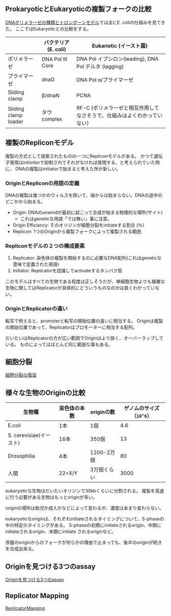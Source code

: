 ## ProkaryoticとEukaryoticの複製フォークの比較

[DNAポリメラーゼの種類とトロンボーンモデル](DNA%E3%83%9D%E3%83%AA%E3%83%A1%E3%83%A9%E3%83%BC%E3%82%BC%E3%81%AE%E7%A8%AE%E9%A1%9E%E3%81%A8%E3%83%88%E3%83%AD%E3%83%B3%E3%83%9C%E3%83%BC%E3%83%B3%E3%83%A2%E3%83%87%E3%83%AB)では主にE. coliの仕組みを見てきた。
ここではEukaryoticとの比較をする。

| |  バクテリア(E. coli) | Eukariotic (イースト菌) |
| ---- | ---- | ---- |
| ポリメラーゼ | DNA Pol III Core | DNA Pol イプシロン(leading), DNA Pol デルタ (lagging) |
| プライマーゼ | dnaG | DNA Pol α/プライマーゼ |
| Sliding clamp | β/dnaN | PCNA |
| Sliding clamp loader | タウcomplex | RF-C (ポリメラーゼと相互作用してなさそうで、仕組みはよくわかっていない） |


## 複製のRepliconモデル

複製の方式として提案されたものの一つにRepliconモデルがある。
かつて遺伝子発現はinhivitorで抑制されてそれがなければ発現する、と考えられていた時に、
DNAの複製はinitiatorで始まると考えた所が新しい。

### OriginとRepliconの用語の定義

DNAの複製は幾つかのウィルスを除いて、端からは始まらない。DNAの途中のどこかから始まる。

- Origin: DNAのunwindが最初に起こって合成が始まる物理的な場所(サイト)
  - これはgeneticな用語「では無い」事に注意。
- Origin Efficiency: そのオリジンが細胞分裂をinitiateする割合 (％）
- Replicon: 1つのOriginから複製フォークによって複製される範囲

### Repliconモデルの２つの構成要素

1. Replicator: 染色体の複製を開始するのに必要なDNA配列(これはgeneticな意味で定義された用語）
2. Initiator: Replicatorを認識してactivateするタンパク質

このモデルはすべての生物である程度は正しそうだが、単細胞生物よりも複雑な生物に関してはReplicatorが具体的にどういうものなのかは良くわかっていない。

### OriginとReplicatorの違い

転写で例えると、promoterと転写の開始位置の違いに相当する。
Originは複製の開始位置であって、Replicatorはプロモーターに相当する配列。

だいたいはReplicatorの方が広い範囲でOriginはより狭く、オーバーラップしている。
ものによってはほとんど同じ範囲な事もある。

## 細胞分裂

[細胞分裂の復習](%E7%B4%B0%E8%83%9E%E5%88%86%E8%A3%82%E3%81%AE%E5%BE%A9%E7%BF%92)

## 様々な生物のOriginの比較

|生物種|染色体の本数|originの数|ゲノムのサイズ（`10^6`）|
|-----|-----|----|----|
| E.coli | 1本 |  1個 | 4.6 |
|S. cerevisiae(イースト)| 16本 | 350個 | 13 |
|Drosophilia| 4本 | 1200-2万個 | 80 |
|人間| 22+X/Y | 3万個くらい | 3000 |

eukaryoticな生物はだいたいオリジンで30kbくらいに分割される。
複製を高速に行う必要がある生物はもっとoriginが多い。

originの場所は胎児か成人かなどによって変わるが、濃度はあまり変わらない。

eukaryoticなoriginは、それぞれinitiateされるタイミングについて、S-phaseの中の特定のタイミングがある。
S-phaseの初期にinitiateされるorigin、中期にinitiateされるorigin、末期にinitiate されるoriginなど。

序盤のoriginからのフォークが何らかの理由で止まっても、後半のoriginが続きを合成出来る。

## Originを見つける3つのassay

[Originを見つける3つのassay](Origin%E3%82%92%E8%A6%8B%E3%81%A4%E3%81%91%E3%82%8B3%E3%81%A4%E3%81%AEassay)

## Replicator Mapping

[ReplicatorMapping](ReplicatorMapping)


